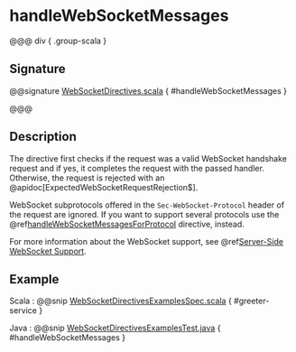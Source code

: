 # handleWebSocketMessages

@@@ div { .group-scala }

## Signature

@@signature [WebSocketDirectives.scala](/akka-http/src/main/scala/akka/http/scaladsl/server/directives/WebSocketDirectives.scala) { #handleWebSocketMessages }

@@@

## Description

The directive first checks if the request was a valid WebSocket handshake request and if yes, it completes the request
with the passed handler. Otherwise, the request is rejected with an @apidoc[ExpectedWebSocketRequestRejection$].

WebSocket subprotocols offered in the `Sec-WebSocket-Protocol` header of the request are ignored. If you want to
support several protocols use the @ref[handleWebSocketMessagesForProtocol](handleWebSocketMessagesForProtocol.md) directive, instead.

For more information about the WebSocket support, see @ref[Server-Side WebSocket Support](../../../server-side/websocket-support.md).

## Example

Scala
:  @@snip [WebSocketDirectivesExamplesSpec.scala]($test$/scala/docs/http/scaladsl/server/directives/WebSocketDirectivesExamplesSpec.scala) { #greeter-service }

Java
:  @@snip [WebSocketDirectivesExamplesTest.java]($test$/java/docs/http/javadsl/server/directives/WebSocketDirectivesExamplesTest.java) { #handleWebSocketMessages }
